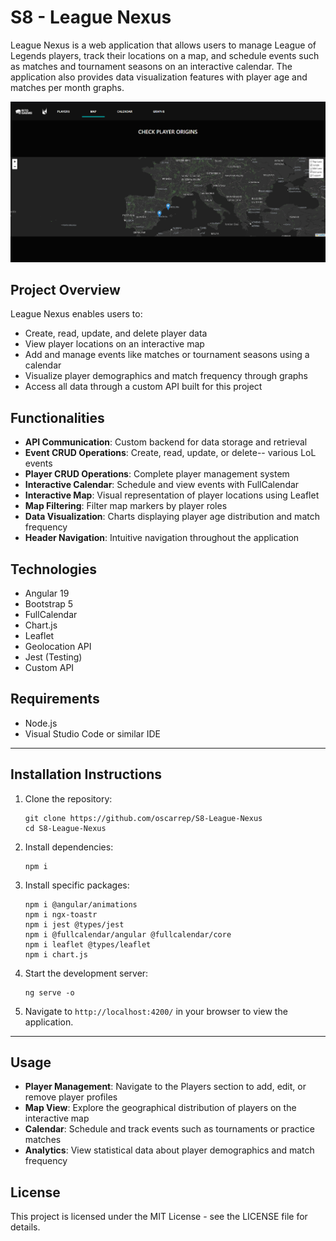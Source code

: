 # S8 - League Nexus

League Nexus is a web application that allows users to manage League of Legends players, track their locations on a map, and schedule events such as matches and tournament seasons on an interactive calendar. The application also provides data visualization features with player age and matches per month graphs.

![Map View](./src/assets/image.png)

## Project Overview

League Nexus enables users to:
- Create, read, update, and delete player data
- View player locations on an interactive map
- Add and manage events like matches or tournament seasons using a calendar
- Visualize player demographics and match frequency through graphs
- Access all data through a custom API built for this project

## Functionalities

- **API Communication**: Custom backend for data storage and retrieval
- **Event CRUD Operations**: Create, read, update, or delete-- various LoL events
- **Player CRUD Operations**: Complete player management system
- **Interactive Calendar**: Schedule and view events with FullCalendar
- **Interactive Map**: Visual representation of player locations using Leaflet
- **Map Filtering**: Filter map markers by player roles
- **Data Visualization**: Charts displaying player age distribution and match frequency
- **Header Navigation**: Intuitive navigation throughout the application

## Technologies

- Angular 19
- Bootstrap 5
- FullCalendar
- Chart.js
- Leaflet
- Geolocation API
- Jest (Testing)
- Custom API

## Requirements

- Node.js
- Visual Studio Code or similar IDE

---

## Installation Instructions

1. Clone the repository:
   ```
   git clone https://github.com/oscarrep/S8-League-Nexus
   cd S8-League-Nexus
   ```

2. Install dependencies:
   ```
   npm i
   ```

3. Install specific packages:
   ```
   npm i @angular/animations
   npm i ngx-toastr
   npm i jest @types/jest
   npm i @fullcalendar/angular @fullcalendar/core
   npm i leaflet @types/leaflet
   npm i chart.js
   ```

4. Start the development server:
   ```
   ng serve -o
   ```

5. Navigate to `http://localhost:4200/` in your browser to view the application.

---

## Usage

- **Player Management**: Navigate to the Players section to add, edit, or remove player profiles
- **Map View**: Explore the geographical distribution of players on the interactive map
- **Calendar**: Schedule and track events such as tournaments or practice matches
- **Analytics**: View statistical data about player demographics and match frequency


## License

This project is licensed under the MIT License - see the LICENSE file for details.
